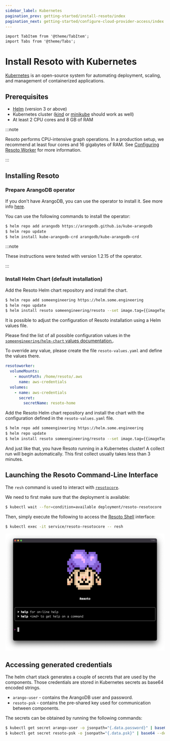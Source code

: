 ```yaml
---
sidebar_label: Kubernetes
pagination_prev: getting-started/install-resoto/index
pagination_next: getting-started/configure-cloud-provider-access/index
---
```


```mdx-code-block
import TabItem from '@theme/TabItem';
import Tabs from '@theme/Tabs';
```

# Install Resoto with Kubernetes

[Kubernetes](https://kubernetes.io) is an open-source system for automating deployment, scaling, and management of containerized applications.

## Prerequisites

- [Helm](https://helm.sh) (version 3 or above)
- Kubernetes cluster ([kind](https://kind.sigs.k8s.io) or [minikube](https://minikube.sigs.k8s.io) should work as well)
- At least 2 CPU cores and 8 GB of RAM

:::note

Resoto performs CPU-intensive graph operations. In a production setup, we recommend at least four cores and 16 gigabytes of RAM. See [Configuring Resoto Worker](../../reference/configuration/worker.md#multi-core-machines) for more information.

:::

## Installing Resoto

### Prepare ArangoDB operator

If you don't have ArangoDB, you can use the operator to install it. See more info [here](https://arangodb.com/docs/stable/tutorials-kubernetes.html).

You can use the following commands to install the operator:

```bash
$ helm repo add arangodb https://arangodb.github.io/kube-arangodb
$ helm repo update
$ helm install kube-arangodb-crd arangodb/kube-arangodb-crd
```

:::note

These instructions were tested with version 1.2.15 of the operator.

:::


### Install Helm Chart (default installation)

<Tabs groupId="installation-method">
<TabItem value="default" label="Default Installation">

Add the Resoto Helm chart repository and install the chart.

```bash
$ helm repo add someengineering https://helm.some.engineering
$ helm repo update
$ helm install resoto someengineering/resoto --set image.tag={{imageTag}}
```

</TabItem>
<TabItem value="customized" label="Customized Installation">

It is possible to adjust the configuration of Resoto installation using a Helm values file.

Please find the list of all possible configuration values in the [`someengineering/helm-chart` values documentation.](https://github.com/someengineering/helm-charts/tree/main/someengineering/resoto#values).

To override any value, please create the file `resoto-values.yaml` and define the values there.

```yaml title="resoto-values.yaml  Example File."
resotoworker:
  volumeMounts:
    - mountPath: /home/resoto/.aws
      name: aws-credentials
  volumes:
    - name: aws-credentials
      secret:
        secretName: resoto-home
```

Add the Resoto Helm chart repository and install the chart with the configuration defined in the `resoto-values.yaml` file.

```bash
$ helm repo add someengineering https://helm.some.engineering
$ helm repo update
$ helm install resoto someengineering/resoto --set image.tag={{imageTag}} -f resoto-values.yaml
```

</TabItem>
</Tabs>


And just like that, you have Resoto running in a Kubernetes cluster! A collect run will begin automatically. This first collect usually takes less than 3 minutes.


## Launching the Resoto Command-Line Interface

The `resh` command is used to interact with [`resotocore`](../../concepts/components/core.md).

We need to first make sure that the deployment is available:

```bash
$ kubectl wait --for=condition=available deployment/resoto-resotocore
```

Then, simply execute the following to access the [Resoto Shell](../../concepts/components/shell.md) interface:

```bash
$ kubectl exec -it service/resoto-resotocore -- resh
```

![Resoto Shell](./img/resoto-shell.png)

## Accessing generated credentials

The helm chart stack generates a couple of secrets that are used by the components. Those credentials are stored in Kubernetes secrets as base64 encoded strings.

- `arango-user` - contains the ArangoDB user and password.
- `resoto-psk` - contains the pre-shared key used for communication between components.

The secrets can be obtained by running the following commands:

```bash
$ kubectl get secret arango-user -o jsonpath="{.data.password}" | base64 --decode
$ kubectl get secret resoto-psk -o jsonpath="{.data.psk}" | base64 --decode
```
